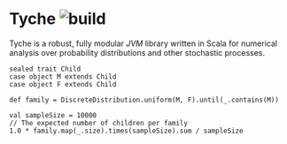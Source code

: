 # Tyche ![build](https://travis-ci.org/neysofu/tyche.svg?branch=master)
Tyche is a robust, fully modular *JVM* library written in Scala for
numerical analysis over probability distributions and other stochastic
processes.

    sealed trait Child
	case object M extends Child
	case object F extends Child

	def family = DiscreteDistribution.uniform(M, F).until(_.contains(M))

	val sampleSize = 10000
	// The expected number of children per family
	1.0 * family.map(_.size).times(sampleSize).sum / sampleSize
